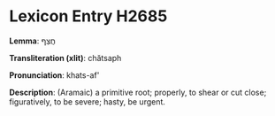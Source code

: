 # Lexicon Entry H2685

**Lemma**: חֲצַף

**Transliteration (xlit)**: chătsaph

**Pronunciation**: khats-af'

**Description**:
(Aramaic) a primitive root; properly, to shear or cut close; figuratively, to be severe; hasty, be urgent.
